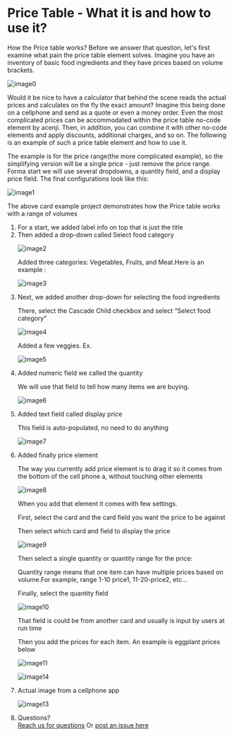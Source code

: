# Price Table - What it is and how to use it?


<p>How the Price table works? Before we answer that question, let's first examine what pain the price table element solves.
Imagine you have an inventory of basic food ingredients and they have prices based on volume brackets.

![image0](../../../../images/cards/elements/price-table/price-table-example.png)

Would it be nice to have a calculator that behind the scene reads the actual prices and calculates on the fly the exact amount? Imagine this being done on a cellphone and send as a quote or even a money order. Even the most complicated prices can be accommodated within the price table no-code element by acenji. Then, in addition, you can combine it with other no-code elements and apply discounts, additional charges, and so on. The following is an example of such a price table element and how to use it.

The example is for the price range(the more complicated example), so the simplifying version will be a single price - just remove the price range. Forma start we will use several dropdowns, a quantity field, and a display price field. The final configurations look like this:</p>


![image1](../../../../images/cards/elements/price-table/final.jpg)

<p>The above card example project demonstrates how the Price table works with a range of volumes</p>
<ol>
<li>For a start, we added label info on top that is just the title</li>
<li>Then added a drop-down called Select food category</li>

<!--around the images need to have an empty line, otherwise for some reason do not display them-->

![image2](../../../../images/cards/elements/price-table/food.jpg)

<p>Added three categories: Vegetables, Fruits, and Meat.Here is an example :</p>

![image3](../../../../images/cards/elements/price-table/three-categories.jpg)


<li>Next, we added another drop-down for selecting the food ingredients</li>

<p>There, select the Cascade Child checkbox and select &ldquo;Select food category&rdquo;</p>

![image4](../../../../images/cards/elements/price-table/cascade-child.jpg)

<p>Added a few veggies. Ex.</p>


![image5](../../../../images/cards/elements/price-table/quanity.jpg)


<li>Added numeric field we called the quantity&nbsp;</li>

<p>We will use that field to tell how many items we are buying.&nbsp;</p>


![image6](../../../../images/cards/elements/price-table/display-price1.jpg)


<li>Added text field called display price</li>

<p>This field is auto-populated, no need to do anything&nbsp;</p>


![image7](../../../../images/cards/elements/price-table/display-price.jpg)


<li>Added finally price element&nbsp;</li>

<p>The way you currently add price element is to drag it so it comes from the bottom of the cell phone a, without touching other elements</p>

![image8](../../../../images/cards/elements/price-table/card-selection.jpg)

<p>When you add that element it comes with few settings.</p>
<p>First, select the card and the card field you want the price to be against&nbsp;</p>
<p>Then select which card and field to display the price&nbsp;</p>

![image9](../../../../images/cards/elements/price-table/finally.jpg)

<p>Then select a single quantity or quantity range for the price:</p>
<p>Quantity range means that one item can have multiple prices based on volume.For example, range 1-10 price1, 11-20-price2, etc&hellip;</p>
<p>Finally, select the quantity field</p>

![image10](../../../../images/cards/elements/price-table/quantity-card.jpg)


<p>That field is could be from another card and usually is input by users at run time&nbsp;</p>
<p>Then you add the prices for each item. An example is eggplant prices below&nbsp;</p>

![image11](../../../../images/cards/elements/price-table/price-min-max.jpg)

![image14](../../../../images/cards/elements/price-table/max.png)


<li>Actual image from a cellphone app</li>


![image13](../../../../images/cards/elements/price-table/cell.jpg)


<li>Questions? <br>  <a href="https://www.acenji.com/contact" target="_blank" rel="noopener">Reach us for questions</a>   Or   
<a href="https://github.com/acenji/acenji-help/issues" target="_blank" rel="noopener">post an issue here</a></li>
</ol>



